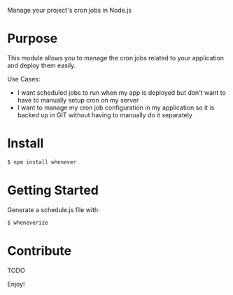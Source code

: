 Manage your project's cron jobs in Node.js

# Purpose
This module allows you to manage the cron jobs related to your application and deploy them easily.

Use Cases:
- I want scheduled jobs to run when my app is deployed but don't want to have to manually setup cron on my server
- I want to manage my cron job configuration in my application so it is backed up in GIT without having to manually do it separately

# Install
```js
$ npm install whenever
```

# Getting Started
Generate a schedule.js file with: 
```js
$ wheneverize
```

# Contribute
TODO

Enjoy!
